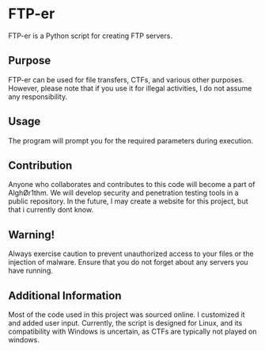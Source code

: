 # FTP-er

FTP-er is a Python script for creating FTP servers.

## Purpose
FTP-er can be used for file transfers, CTFs, and various other purposes. However, please note that if you use it for illegal activities, I do not assume any responsibility.

## Usage
The program will prompt you for the required parameters during execution.

## Contribution
Anyone who collaborates and contributes to this code will become a part of AlghØr1thm. We will develop security and penetration testing tools in a public repository. In the future, I may create a website for this project, but that i currently dont know.

## Warning!
Always exercise caution to prevent unauthorized access to your files or the injection of malware. Ensure that you do not forget about any servers you have running.

## Additional Information
Most of the code used in this project was sourced online. I customized it and added user input. Currently, the script is designed for Linux, and its compatibility with Windows is uncertain, as CTFs are typically not played on windows.


